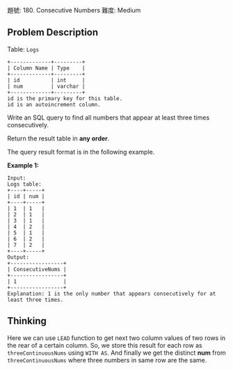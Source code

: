 題號: 180. Consecutive Numbers
難度: Medium

## Problem Description
Table: `Logs`
```
+-------------+---------+
| Column Name | Type    |
+-------------+---------+
| id          | int     |
| num         | varchar |
+-------------+---------+
id is the primary key for this table.
id is an autoincrement column.
```

Write an SQL query to find all numbers that appear at least three times consecutively.

Return the result table in **any order**.

The query result format is in the following example.

**Example 1:**
```
Input: 
Logs table:
+----+-----+
| id | num |
+----+-----+
| 1  | 1   |
| 2  | 1   |
| 3  | 1   |
| 4  | 2   |
| 5  | 1   |
| 6  | 2   |
| 7  | 2   |
+----+-----+
Output: 
+-----------------+
| ConsecutiveNums |
+-----------------+
| 1               |
+-----------------+
Explanation: 1 is the only number that appears consecutively for at least three times.
```

## Thinking
Here we can use `LEAD` function to get next two column values of two rows in the rear of a certain column. So, we store this result for each row as `threeContinuousNums` using `WITH AS`. And finally we get the distinct **num** from `threeContinuousNums` where three numbers in same row are the same.
